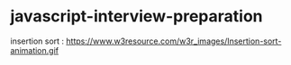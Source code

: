 # javascript-interview-preparation



insertion sort : 
 https://www.w3resource.com/w3r_images/Insertion-sort-animation.gif
